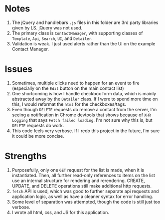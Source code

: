 # Notes

1. The jQuery and handlebars `.js` files in this folder are 3rd party libraries given by LS. jQuery was not used.
2. The primary class is `ContactManager`, with supporting classes of `Template`, `Api`, `Search`, `UI`, and `Detailer`.
3. Validation is weak. I just used alerts rather than the UI on the example Contact Manager.

# Issues

1. Sometimes, multiple clicks need to happen for an event to fire (especially on the `Edit` button on the main contact list)
2. One shortcoming is how I handle checkbox form data, which is mainly abstracted away by the `Detailer` class. If I were to spend more time on this, I would reformat the `html` for the checkboxes/tags.
3. Even though `DELETE` requests do remove a contact from the server, I'm seeing a notification in Chrome devtools that shows because of `XHR Logging` that says `Fetch failed loading`. I'm not sure why this is, but `DELETE` requests do work.
4. This code feels very verbose. If I redo this project in the future, I'm sure it could be more concise.

# Strengths

1. Purposefully, only one `GET` request for the list is made, when it is instantiated. Then, all further read-only references to items on the list use an internal structure for rendering and rerendering. CREATE, UPDATE, and DELETE operations still make additional http requests.
2. `fetch` API is used, which was good to further separate api requests and application logic, as well as have a cleaner syntax for error handling.
3. Some level of separation was attempted, though the code is still just too verbose.
4. I wrote all html, css, and JS for this application.

